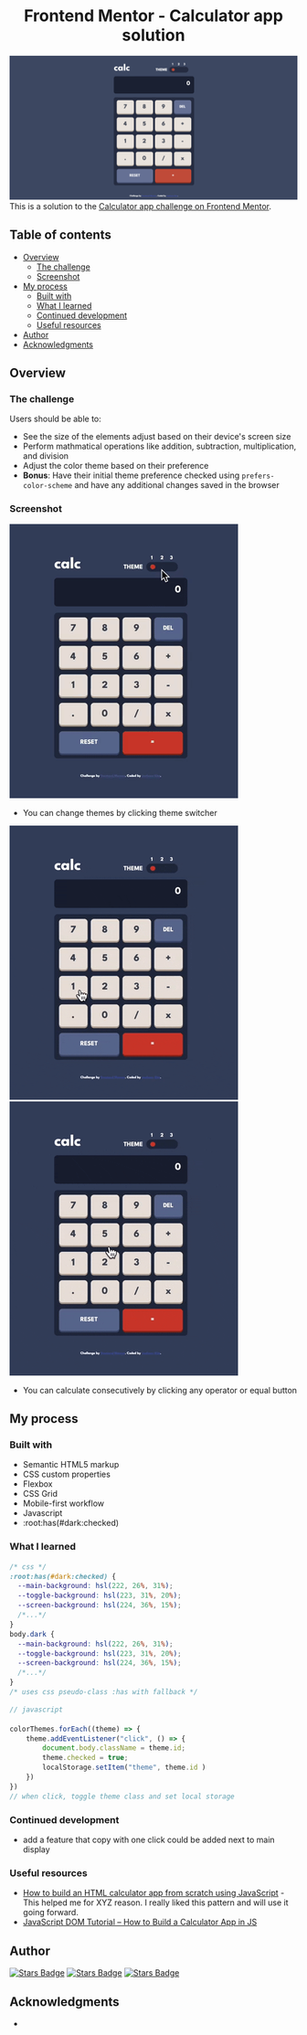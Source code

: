 <h1 align="center">Frontend Mentor - Calculator app solution</h1>

![thumbnail](./design/thumbnail.png)
This is a solution to the [Calculator app challenge on Frontend Mentor](https://www.frontendmentor.io/challenges/calculator-app-9lteq5N29).
## Table of contents

- [Overview](#overview)
  - [The challenge](#the-challenge)
  - [Screenshot](#screenshot)
- [My process](#my-process)
  - [Built with](#built-with)
  - [What I learned](#what-i-learned)
  - [Continued development](#continued-development)
  - [Useful resources](#useful-resources)
- [Author](#author)
- [Acknowledgments](#acknowledgments)

## Overview

### The challenge

Users should be able to:

- See the size of the elements adjust based on their device's screen size
- Perform mathmatical operations like addition, subtraction, multiplication, and division
- Adjust the color theme based on their preference
- **Bonus**: Have their initial theme preference checked using `prefers-color-scheme` and have any additional changes saved in the browser

### Screenshot

![theme change](./design/theme-change.gif)
- You can change themes by clicking theme switcher

![correct calculation](./design/correct-calculation.gif)
![consecutive calculation](./design/consecutive-calculations.gif)
- You can calculate consecutively by clicking any operator or equal button

## My process

### Built with

- Semantic HTML5 markup
- CSS custom properties
- Flexbox
- CSS Grid
- Mobile-first workflow
- Javascript
- :root:has(#dark:checked) 

### What I learned

```css
/* css */
:root:has(#dark:checked) {
  --main-background: hsl(222, 26%, 31%);
  --toggle-background: hsl(223, 31%, 20%);
  --screen-background: hsl(224, 36%, 15%);
  /*...*/
}
body.dark {
  --main-background: hsl(222, 26%, 31%);
  --toggle-background: hsl(223, 31%, 20%);
  --screen-background: hsl(224, 36%, 15%);
  /*...*/
}
/* uses css pseudo-class :has with fallback */
```

```js
// javascript

colorThemes.forEach((theme) => {
    theme.addEventListener("click", () => {
        document.body.className = theme.id;
        theme.checked = true;
        localStorage.setItem("theme", theme.id )
    })
})
// when click, toggle theme class and set local storage
```
### Continued development
- add a feature that copy with one click could be added next to main display

### Useful resources

- [How to build an HTML calculator app from scratch using JavaScript](https://www.freecodecamp.org/news/how-to-build-an-html-calculator-app-from-scratch-using-javascript-4454b8714b98/) - This helped me for XYZ reason. I really liked this pattern and will use it going forward.
- [JavaScript DOM Tutorial – How to Build a Calculator App in JS](https://www.freecodecamp.org/news/javascript-dom-build-a-calculator-app/)

## Author
<a href="https://github.com/jae-the-castaway" align="center"><img src="https://img.shields.io/github/followers/jae-the-castaway?label=follow%20me%20on%20GitHub%21&style=flat-square" alt="Stars Badge"/></a>
<a href="https://linkedin.com/in/jae-the-castaway" align="center"><img src="https://img.shields.io/badge/-LinkedIn-0e76a8?style=flat-square&logo=Linkedin&logoColor=white" alt="Stars Badge"/></a>
<a href="https://instagram.com/jae_the_castaway" align="center"><img src="https://img.shields.io/badge/-Instagram-e4405f?style=flat-square&logo=Instagram&logoColor=white" alt="Stars Badge"/></a>

## Acknowledgments
-
